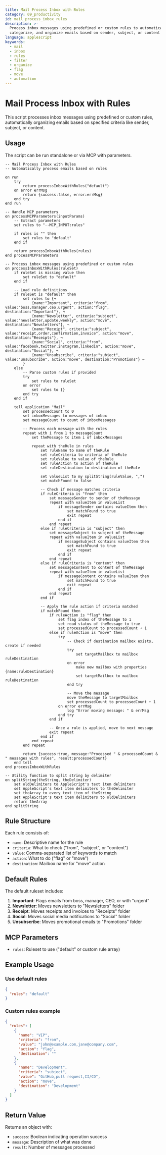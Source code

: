 ```yaml
---
title: Mail Process Inbox with Rules
category: 09_productivity
id: mail_process_inbox_rules
description: >-
  Process inbox messages using predefined or custom rules to automatically flag,
  categorize, and organize emails based on sender, subject, or content criteria.
language: applescript
keywords:
  - mail
  - inbox
  - rules
  - filter
  - organize
  - flag
  - move
  - automation
---
```


# Mail Process Inbox with Rules

This script processes inbox messages using predefined or custom rules, automatically organizing emails based on specified criteria like sender, subject, or content.

## Usage

The script can be run standalone or via MCP with parameters.

```applescript
-- Mail Process Inbox with Rules
-- Automatically process emails based on rules

on run
	try
		return processInboxWithRules("default")
	on error errMsg
		return {success:false, error:errMsg}
	end try
end run

-- Handle MCP parameters
on processMCPParameters(inputParams)
	-- Extract parameters
	set rules to "--MCP_INPUT:rules"
	
	if rules is "" then
		set rules to "default"
	end if
	
	return processInboxWithRules(rules)
end processMCPParameters

-- Process inbox messages using predefined or custom rules
on processInboxWithRules(ruleSet)
	if ruleSet is missing value then
		set ruleSet to "default"
	end if
	
	-- Load rule definitions
	if ruleSet is "default" then
		set rules to {¬
			{name:"Important", criteria:"from", value:"boss,manager,ceo,urgent", action:"flag", destination:"Important"}, ¬
			{name:"Newsletter", criteria:"subject", value:"newsletter,update,weekly", action:"move", destination:"Newsletters"}, ¬
			{name:"Receipt", criteria:"subject", value:"receipt,order,confirmation,invoice", action:"move", destination:"Receipts"}, ¬
			{name:"Social", criteria:"from", value:"facebook,twitter,instagram,linkedin", action:"move", destination:"Social"}, ¬
			{name:"Unsubscribe", criteria:"subject", value:"unsubscribe", action:"move", destination:"Promotions"} ¬
		}
	else
		-- Parse custom rules if provided
		try
			set rules to ruleSet
		on error
			set rules to {}
		end try
	end if
	
	tell application "Mail"
		set processedCount to 0
		set inboxMessages to messages of inbox
		set messageCount to count of inboxMessages
		
		-- Process each message with the rules
		repeat with i from 1 to messageCount
			set theMessage to item i of inboxMessages
			
			repeat with theRule in rules
				set ruleName to name of theRule
				set ruleCriteria to criteria of theRule
				set ruleValue to value of theRule
				set ruleAction to action of theRule
				set ruleDestination to destination of theRule
				
				set valueList to my splitString(ruleValue, ",")
				set matchFound to false
				
				-- Check if message matches criteria
				if ruleCriteria is "from" then
					set messageSender to sender of theMessage
					repeat with valueItem in valueList
						if messageSender contains valueItem then
							set matchFound to true
							exit repeat
						end if
					end repeat
				else if ruleCriteria is "subject" then
					set messageSubject to subject of theMessage
					repeat with valueItem in valueList
						if messageSubject contains valueItem then
							set matchFound to true
							exit repeat
						end if
					end repeat
				else if ruleCriteria is "content" then
					set messageContent to content of theMessage
					repeat with valueItem in valueList
						if messageContent contains valueItem then
							set matchFound to true
							exit repeat
						end if
					end repeat
				end if
				
				-- Apply the rule action if criteria matched
				if matchFound then
					if ruleAction is "flag" then
						set flag index of theMessage to 1
						set read status of theMessage to true
						set processedCount to processedCount + 1
					else if ruleAction is "move" then
						try
							-- Check if destination mailbox exists, create if needed
							try
								set targetMailbox to mailbox ruleDestination
							on error
								make new mailbox with properties {name:ruleDestination}
								set targetMailbox to mailbox ruleDestination
							end try
							
							-- Move the message
							move theMessage to targetMailbox
							set processedCount to processedCount + 1
						on error errMsg
							log "Error moving message: " & errMsg
						end try
					end if
					
					-- Once a rule is applied, move to next message
					exit repeat
				end if
			end repeat
		end repeat
		
		return {success:true, message:"Processed " & processedCount & " messages with rules", result:processedCount}
	end tell
end processInboxWithRules

-- Utility function to split string by delimiter
on splitString(theString, theDelimiter)
	set oldDelimiters to AppleScript's text item delimiters
	set AppleScript's text item delimiters to theDelimiter
	set theArray to every text item of theString
	set AppleScript's text item delimiters to oldDelimiters
	return theArray
end splitString
```

## Rule Structure

Each rule consists of:
- `name`: Descriptive name for the rule
- `criteria`: What to check ("from", "subject", or "content")
- `value`: Comma-separated list of keywords to match
- `action`: What to do ("flag" or "move")
- `destination`: Mailbox name for "move" action

## Default Rules

The default ruleset includes:
1. **Important**: Flags emails from boss, manager, CEO, or with "urgent"
2. **Newsletter**: Moves newsletters to "Newsletters" folder
3. **Receipt**: Moves receipts and invoices to "Receipts" folder
4. **Social**: Moves social media notifications to "Social" folder
5. **Unsubscribe**: Moves promotional emails to "Promotions" folder

## MCP Parameters

- `rules`: Ruleset to use ("default" or custom rule array)

## Example Usage

### Use default rules
```json
{
  "rules": "default"
}
```

### Custom rules example
```json
{
  "rules": [
    {
      "name": "VIP", 
      "criteria": "from", 
      "value": "john@example.com,jane@company.com", 
      "action": "flag", 
      "destination": ""
    },
    {
      "name": "Development", 
      "criteria": "subject", 
      "value": "GitHub,pull request,CI/CD", 
      "action": "move", 
      "destination": "Development"
    }
  ]
}
```

## Return Value

Returns an object with:
- `success`: Boolean indicating operation success
- `message`: Description of what was done
- `result`: Number of messages processed